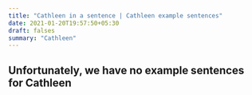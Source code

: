 ```yaml
---
title: "Cathleen in a sentence | Cathleen example sentences"
date: 2021-01-20T19:57:50+05:30
draft: falses
summary: "Cathleen"
---
```

## Unfortunately, we have no example sentences for Cathleen                 
